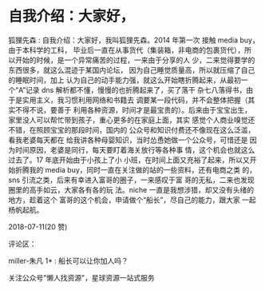 # 自我介绍：大家好，

狐狸先森 : 自我介绍：大家好，我叫狐狸先森。2014 年第一次 接触 media buy，由于本科学的工科， 毕业后一直在从事货代（集装箱，非电商的包裹货代），所 以开始的时候，是一个异常痛苦的过程，一来由于分享的人 少，二来觉得要学的东西很多，就这么混迹于某国内论坛， 因为自己睡觉质量高，所以就压缩了自己的睡眠时间，加上 认为自己的动手能力强，就这么开始瞎折腾起来，从最初一 个“A”记录 dns 解析都不懂，慢慢的也折腾起来了，买了落干 杂七八落得书，由于是实用主义，我习惯利用网络和书籍去 调要某一段代码，并不会整体把握（其实不得不说，要善于 利用各种资源，时间才是最宝贵的）。后来由于宝宝出生， 家里没人可以帮忙带到孩子，重心更多的在家庭上面，其实 感觉个人商业嗅觉还不错，在照顾宝宝的那段时间，国内的 公众号和知识付费还不像现在这么泛滥，看我老婆每天都在 给我讲各种母婴知识，当时怂恿她做一个公众号，可惜还是 因为时间原因，老婆是同行，每天要盯着海关放行等各种事 情，这个机会也就这么过去了。17 年底开始由于小孩上了小 小班，在时间上面又充裕了起来，所以又开始折腾我的 media buy，同时一直在关注做的站的一些资料，还有电商之类 的，sns 引流之类，后来有幸进入富哥的圈子，一来感叹于富 哥的无私，二来也发现圈里的高手如云，大家各有各的玩 法。niche 一直是我想涉猎，却又没有头绪的地方，趁着这个 富哥的这个机会，申请做个“船长”，尽自己的能力，跟大家 一起杨帆起航。

2018-07-11(20 赞)

评论区：

miller-朱凡 1* : 船长可以让你加人吗？

关注公众号"懒人找资源"，星球资源一站式服务